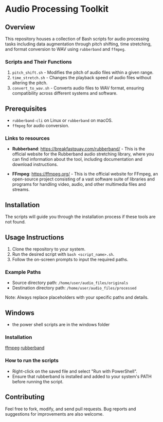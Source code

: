 # Audio Processing Toolkit

## Overview
This repository houses a collection of Bash scripts for audio processing tasks including data augmentation through pitch shifting, time stretching, and format conversion to WAV using `rubberband` and `ffmpeg`.

### Scripts and Their Functions
1. `pitch_shift.sh` - Modifies the pitch of audio files within a given range.
2. `time_stretch.sh` - Changes the playback speed of audio files without altering the pitch.
3. `convert_to_wav.sh` - Converts audio files to WAV format, ensuring compatibility across different systems and software.

## Prerequisites
- `rubberband-cli` on Linux or `rubberband` on macOS.
- `ffmpeg` for audio conversion.

### Links to resources
- **Rubberband**: https://breakfastquay.com/rubberband/ - This is the official website for the Rubberband audio stretching library, where you can find information about the tool, including documentation and download instructions.

- **FFmpeg**: https://ffmpeg.org/ - This is the official website for FFmpeg, an open-source project consisting of a vast software suite of libraries and programs for handling video, audio, and other multimedia files and streams.

## Installation
The scripts will guide you through the installation process if these tools are not found.

## Usage Instructions
1. Clone the repository to your system.
2. Run the desired script with `bash <script_name>.sh`.
3. Follow the on-screen prompts to input the required paths.

### Example Paths
- Source directory path: `/home/user/audio_files/originals`
- Destination directory path: `/home/user/audio_files/processed`

Note: Always replace placeholders with your specific paths and details.


## Windows
- the power shell scripts are in the windows folder

### Installation
[ffmpeg](https://phoenixnap.com/kb/ffmpeg-windows)
[rubberband](https://breakfastquay.com/rubberband/)

### How to run the scripts
- Right-click on the saved file and select "Run with PowerShell".
- Ensure that rubberband is installed and added to your system's PATH before running the script.


## Contributing
Feel free to fork, modify, and send pull requests. Bug reports and suggestions for improvements are also welcome.


